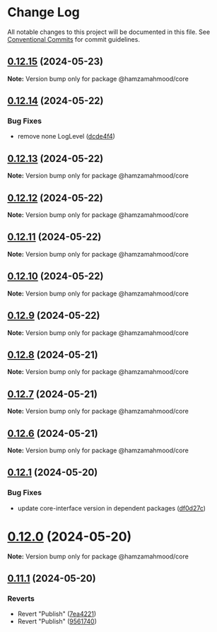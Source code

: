 # Change Log

All notable changes to this project will be documented in this file.
See [Conventional Commits](https://conventionalcommits.org) for commit guidelines.

## [0.12.15](https://github.com/apimatic/apimatic-js-runtime/compare/@hamzamahmood/core@0.12.14...@hamzamahmood/core@0.12.15) (2024-05-23)

**Note:** Version bump only for package @hamzamahmood/core

## [0.12.14](https://github.com/apimatic/apimatic-js-runtime/compare/@hamzamahmood/core@0.12.13...@hamzamahmood/core@0.12.14) (2024-05-22)

### Bug Fixes

- remove none LogLevel ([dcde4f4](https://github.com/apimatic/apimatic-js-runtime/commit/dcde4f4f31271fba127700cb7f6d88cd05e3fa12))

## [0.12.13](https://github.com/apimatic/apimatic-js-runtime/compare/@hamzamahmood/core@0.12.12...@hamzamahmood/core@0.12.13) (2024-05-22)

**Note:** Version bump only for package @hamzamahmood/core

## [0.12.12](https://github.com/apimatic/apimatic-js-runtime/compare/@hamzamahmood/core@0.12.11...@hamzamahmood/core@0.12.12) (2024-05-22)

**Note:** Version bump only for package @hamzamahmood/core

## [0.12.11](https://github.com/apimatic/apimatic-js-runtime/compare/@hamzamahmood/core@0.12.10...@hamzamahmood/core@0.12.11) (2024-05-22)

**Note:** Version bump only for package @hamzamahmood/core

## [0.12.10](https://github.com/apimatic/apimatic-js-runtime/compare/@hamzamahmood/core@0.12.8...@hamzamahmood/core@0.12.10) (2024-05-22)

**Note:** Version bump only for package @hamzamahmood/core

## [0.12.9](https://github.com/apimatic/apimatic-js-runtime/compare/@hamzamahmood/core@0.12.8...@hamzamahmood/core@0.12.9) (2024-05-22)

**Note:** Version bump only for package @hamzamahmood/core

## [0.12.8](https://github.com/apimatic/apimatic-js-runtime/compare/@hamzamahmood/core@0.12.7...@hamzamahmood/core@0.12.8) (2024-05-21)

**Note:** Version bump only for package @hamzamahmood/core

## [0.12.7](https://github.com/apimatic/apimatic-js-runtime/compare/@hamzamahmood/core@0.12.1...@hamzamahmood/core@0.12.7) (2024-05-21)

**Note:** Version bump only for package @hamzamahmood/core

## [0.12.6](https://github.com/apimatic/apimatic-js-runtime/compare/@hamzamahmood/core@0.12.1...@hamzamahmood/core@0.12.6) (2024-05-21)

**Note:** Version bump only for package @hamzamahmood/core

## [0.12.1](https://github.com/apimatic/apimatic-js-runtime/compare/@hamzamahmood/core@0.12.0...@hamzamahmood/core@0.12.1) (2024-05-20)

### Bug Fixes

- update core-interface version in dependent packages ([df0d27c](https://github.com/apimatic/apimatic-js-runtime/commit/df0d27ca0242a0294c4501defb125c3ff6312347))

# [0.12.0](https://github.com/apimatic/apimatic-js-runtime/compare/@hamzamahmood/core@0.11.1...@hamzamahmood/core@0.12.0) (2024-05-20)

**Note:** Version bump only for package @hamzamahmood/core

## [0.11.1](https://github.com/apimatic/apimatic-js-runtime/compare/@hamzamahmood/core@0.12.0...@hamzamahmood/core@0.11.1) (2024-05-20)

### Reverts

- Revert "Publish" ([7ea4221](https://github.com/apimatic/apimatic-js-runtime/commit/7ea422146e6c9f010a056fe1bfed5a8996eeeebe))
- Revert "Publish" ([9561740](https://github.com/apimatic/apimatic-js-runtime/commit/956174084b496d262d54256efd23ccdc19dfe0fe))
